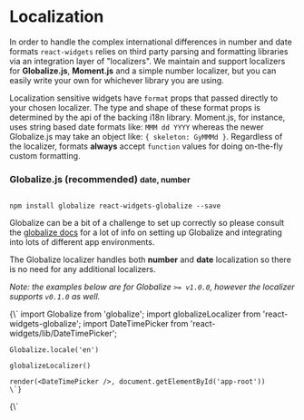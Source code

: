 # Localization

In order to handle the complex international differences in number and date formats `react-widgets` relies on third party
parsing and formatting libraries via an integration layer of "localizers". We maintain and support localizers
for __Globalize.js__, __Moment.js__ and a simple number localizer, but you can easily write
your own for whichever library you are using.

Localization sensitive widgets have `format` props that passed directly to your chosen localizer. The type and shape
of these format props is determined by the api of the backing i18n library. Moment.js, for instance,
uses string based date formats like: `MMM dd YYYY` whereas the newer Globalize.js may take an object like:
`{ skeleton: GyMMMd }`. Regardless of the localizer, formats **always** accept `function` values for doing on-the-fly custom
formatting.

### Globalize.js (recommended) <small>date, number</small>

<pre><code>
npm install globalize react-widgets-globalize --save
</code></pre>

Globalize can be a bit of a challenge to set up correctly so please consult the [globalize docs](https://github.com/jquery/globalize#getting-started) for a lot of info on setting up
Globalize and integrating into lots of different app environments.

The Globalize localizer handles both __number__ and __date__ localization so there is no need for any additional
localizers.

_Note: the examples below are for Globalize `>= v1.0.0`, however the localizer supports `v0.1.0` as well._

<TabbedCodeBlock>
  <Tab title="webpack globalize plugin">
    {\`
    import Globalize from 'globalize';
    import globalizeLocalizer from 'react-widgets-globalize';
    import DateTimePicker from 'react-widgets/lib/DateTimePicker';

    Globalize.locale('en')

    globalizeLocalizer()

    render(<DateTimePicker />, document.getElementById('app-root'))
    \`}
  </Tab>
  <Tab title="browser globals">
    {\`
    <script src='node_modules/react-widgets/dist/react-widgets.js'></script>
    <script src='node_modules/react-widgets-globalize/dist/react-widgets-globalize.js'></script>
    <script>
      var DateTimePicker = ReactWidgets.DateTimePicker;

      ReactDOM.render(<DateTimePicker />, document.getElementById('app-root'))
    </script>
    \`}
  </Tab>
</TabbedCodeBlock>

While you _can_ use option objects and raw pattern strings directly as `format`s with react-widgets. It's [recommended](https://github.com/globalizejs/globalize#compilation-and-the-runtime-modules) that you
use _statically_ determinable formatter functions instead. These can be extracted as part of your application's
build step and compiled, ensuring applications only include exactly the i18n data needed.

```js
// dates
let monthYearFormatter = Globalize.dateFormatter({ raw: 'mmm YY' });
let monthYearParser = Globalize.dateParser({ raw: 'mmm YY' });

// numbers
let percentFormatter = Globalize.numberFormatter({
  style: 'percent',
  maximumFractionDigits: 2
});
let percentParser = Globalize.numberParser({
  style: 'percent',
  maximumFractionDigits: 2
});

return (
  <div>
    <DateTimePicker
      format={monthYearFormatter}
      parse={monthYearParser}
    />
    <NumberPicker
      format={percentFormatter}
      parse={percentParser}
    />

    {/* this is also supported but leads to much larger bundles */}
    <DateTimePicker format="mmm YY" />
    <NumberPicker format={{ currency: 'USD', style: 'accounting' }} />
  </div>
)
```

### Moment.js <small>date</small>

<pre><code>
npm install moment react-widgets-moment --save
</code></pre>

Again see the official [Moment docs](http://momentjs.com/) for information on integrating Moment into your build
pipeline effectively.

Moment only provides __date__ localization, if you also need Number localization consider
the __simple-number__ localizer below, or Globalize.js.

<TabbedCodeBlock>
  <Tab title="webpack">
    {\`
    import Moment from 'moment'
    import momentLocalizer from 'react-widgets-moment';
    import DateTimePicker from 'react-widgets/lib/DateTimePicker';

    Moment.locale('en')
    momentLocalizer()

    render(<DateTimePicker />, document.getElementById('app-root'))
    \`}
  </Tab>
  <Tab title="browser globals">
    {\`
    <script src='node_modules/react-widgets/dist/react-widgets.js'></script>
    <script src='node_modules/react-widgets-moment/dist/react-widgets-moment.js'></script>
    <script>
      var DateTimePicker = ReactWidgets.DateTimePicker;

      ReactDOM.render(<DateTimePicker />, document.getElementById('app-root'))
    </script>
    \`}
  </Tab>
</TabbedCodeBlock>


Moment [format](http://momentjs.com/docs/#/displaying/format/) props accept `string`s

```js

<DateTimePicker format='mmm YYY' />

```

### Simple Number <small>number</small>

The `simple-number` localizer provides a minimal number formatting and parsing strategy. Its best when you don't need
robust locale support for currencies, and numbers;

```js
var numberLocalizer = require('react-widgets/lib/localizers/simple-number')

numberLocalizer();
```

Or

```html
<script src='node_modules/react-widgets/dist/react-widgets.js'></script>
<script src='node_modules/react-widgets/dist/react-widgets-simple-number.js'></script>
```

<TabbedCodeBlock>
  <Tab title="webpack globalize plugin">
    {\`
    import simpleNumberLocalizer from 'react-widgets-simple-number';
    import NumberPicker from 'react-widgets/lib/NumberPicker';

    simpleNumberLocalizer()

    render(<NumberPicker />, document.getElementById('app-root'))
    \`}
  </Tab>
  <Tab title="browser globals">
    {\`
    <script src='node_modules/react-widgets/dist/react-widgets.js'></script>
    <script src='node_modules/react-widgets-simple-number/dist/react-widgets-simple-number.js'></script>
    <script>
      var NumberPicker = ReactWidgets.NumberPicker;

      ReactDOM.render(<NumberPicker />, document.getElementById('app-root'))
    </script>
    \`}
  </Tab>
</TabbedCodeBlock>

Check out the documentation for [format-number-with-string](https://www.npmjs.com/package/format-number-with-string) for
a complete guide to its format syntax.

```js
<NumberPicker format='-$#,###.00' />
```

## Creating a Localizer

Creating a localizer is as easy as providing `react-widgets` an localizer options object.
Localizers must provide `parse()` and `format()` functions as well as provide default values for all the
required formats the widgets need.

Formats can be whatever type your localization strategy requires (strings, objects, etc), however functions are
always valid. The default formats, for example, can be strings or functions.
If you wanted to use the built-in `Intl` api's for formatting, formats might be an options object to
pass to `Intl.DateTimeFormat()`. Function formats are called automatically by the localizer with the `value`,
the `culture` string and the localizer instance.

```js
var localizer = {

  formats: {
    day: 'DD',
    month: 'mmm',
    // function formats are useful for more advanced formatting, such as a
    // year 'range' to represent a decade e.g "2000 - 2009".
    // Notice the localizer instance is the third argument, which can be
    // used to format or parse as needed.
    decade: (date, cultureStr, localizer) => {
      return (
        localizer.format(date, 'YYYY') + ' - ' +
        localizer.format(lastYearOfDecade(date), 'YYYY')
      )
    }
  },

  parse(value, format, cultureStr) {
    return parsedDate
  },

  format(value, format, cultureStr) {
    return formattedDatestring
  }
}

ReactWidgets.setDateLocalizer(localizer)
```

## Localizer Api

### `DateLocalizer`

An Object implementing the following api.

```
type Localizer = {
  propType: PropType?
  firstOfWeek: (culture: string) => number
  parse: (date: string, format: string|object, culture: string?)=> Date | null
  format: (date: Date, format: string|object, culture: string?)=> string
  formats: {
    default: string | object | function
    date: string | object | function
    footer: string | object | function
    dayOfMonth: string | object | function
    year: string | object | function
    decade: string | object | function
    century: string | object | function
  }
}
```

#### required formats
_Localizers must provide default values for each required format._

- `default`: the default date display format, generally a "long" format showing both date and time
- `date`: A date only format
- `time`: A time only format
- `header`: The heading of the Calendar month view, contextualizes the current month, e.g. "Jan 2014"
- `footer`: The Calendar footer format, for displaying Today's date
- `dayOfMonth`: The day of the month
- `month`: Month name, used in the Year view of the Calendar
- `year`: year format, used in the Decade view of the Calendar
- `decade`: a decade format, used in the Century view of the Calendar, eg. "2010 - 2019"
- `century`: A century format, used the in the Calendar heading


#### `propType` (optional)
A React PropType that is used to validate the Date formats

#### `parse`
Convert a locale formatted string to a JavaScript Date object.

```
function(
  value: string,
  format: string|object,
  culture: ?string
): Date | null
```

#### `format`
Convert a Date object to a locale specific string

```
function(
  value: Date,
  format: string|object,
  culture: ?string
): string
```

#### `firstOfWeek`

Return the locale specific first day of the week from 0 (Sunday) to 6 (Saturday).

```
function(
  culture: ?string
): number
```

### `NumberLocalizer`

An Object implementing the following api.

```
{
  propType: ?PropType,
  formats: {
    default: string|object;
  };
  parse: (num: string, format: string|object, culture: ?string)=> number | null;
  format: (num: number, format: string|object, culture: ?string)=> string;
  precision: (format: ?string|object) => number;
  decimalChar: (format: string|object, culture: ?string) => string;
}
```

#### required formats
_Localizers must provide default values for each required format._

- `default` The number picker display format.

#### `propType` (optional)
A React PropType that is used to validate the number formats.

#### `parse`
Convert a locale specific string to a JavaScript Number.

```
function(
 value: number,
 culture: ?string
): number | null
```

#### `format`

Convert a Number to a locale specific string.

```
function(
  value: number,
  format: string|object,
  culture: ?string
): string
```

#### `decimalChar` (default: `'.'`)

Return the decimal separator character.

```
function(
 format: string|object;
 culture: ?string
): string
```

#### `precision`

Return the decimal precision for a given format or culture. Necessary for dealing with the quirks of floating point math.

```
function(
 format: string|object;
 culture: ?string
): number | null
```

